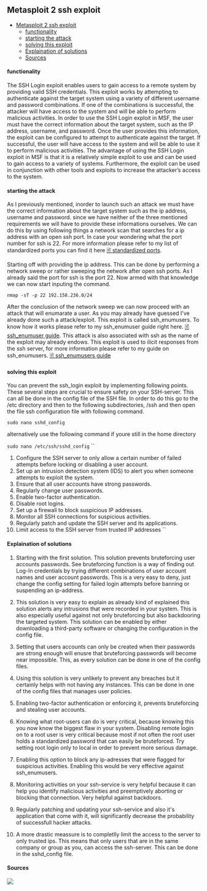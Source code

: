 ## Metasploit 2 ssh exploit
- [Metasploit 2 ssh exploit](#metasploit-2-ssh-exploit)
    - [functionality](#functionality)
    - [starting the attack](#starting-the-attack)
    - [solving this exploit](#solving-this-exploit)
    - [Explaination of solutions](#explaination-of-solutions)
    - [Sources](#sources)

#### functionality

The SSH Login exploit enables users to gain access to a remote system by providing valid SSH credentials. This exploit works by attempting to authenticate against the target system using a variety of different username and password combinations. If one of the combinations is successful, the attacker will have access to the system and will be able to perform malicious activities.
In order to use the SSH Login exploit in MSF, the user must have the correct information about the target system, such as the IP address, username, and password. Once the user provides this information, the exploit can be configured to attempt to authenticate against the target. If successful, the user will have access to the system and will be able to use it to perform malicious activities.
The advantage of using the SSH Login exploit in MSF is that it is a relatively simple exploit to use and can be used to gain access to a variety of systems. Furthermore, the exploit can be used in conjunction with other tools and exploits to increase the attacker’s access to the system.

#### starting the attack

As I previously mentioned, inorder to launch such an attack we must have the correct information about the target system such as the ip address, username and password. since we have neither of the three mentioned requirements we will have to provide these informations ourselves. We can do this by using following things a network scan that searches for a ip address with an open ssh port. In case your wondering what the port number for ssh is 22. For more information please refer to my list of standardized ports you can find it here [🗎 standardized ports](../standardizedports.md).

Starting off with providing the ip address. This can be done by performing a network sweep or rather sweeping the network after open ssh ports. As I already said the port for ssh is the port 22. Now armed with that knowledge we can now start inputing the command.

``
nmap -sT -p 22 192.158.236.0/24
``

After the conclusion of the network sweep we can now proceed with an attack that will enumarate a user. As you may already have guessed I've already done such a attack/exploit. This exploit is called ssh_enumusers. To know how it works please refer to my ssh_enumuser guide right here. [🗎 ssh_enumuser guide](shh_enumusers.md#starting-the-attack). This attack is also associated with ssh as the name of the exploit may already endows. This exploit is used to ilicit responses from the ssh server, for more information please refer to my guide on ssh_enumusers. [🗎 ssh_enumusers guide](shh_enumusers.md#functionality)


#### solving this exploit

You can prevent the ssh_login exploit by implementing following points. These several steps are crucial to ensure safety on your SSH-server. This can all be done in the config file of the SSH file. In order to do this go to the /etc directory and then to the following subdirectories, /ssh and then open the file ssh configuration file with following command.

``
sudo nano sshd_config
``

alternatively use the following command if youre still in the home directory

``
sudo nano /etc/ssh/sshd_config
``
``
1. Configure the SSH server to only allow a certain number of failed attempts before locking or disabling a user account.
2. Set up an intrusion detection system (IDS) to alert you when someone attempts to exploit the system.
3. Ensure that all user accounts have strong passwords.
4. Regularly change user passwords.
5. Enable two-factor authentication.
6. Disable root logins.
7. Set up a firewall to block suspicious IP addresses.
8. Monitor all SSH connections for suspicious activities.
9. Regularly patch and update the SSH server and its applications.
10. Limit access to the SSH server from trusted IP addresses
``

#### Explaination of solutions

1. Starting with the first solution. This solution prevents bruteforcing user accounts passwords. See bruteforcing function is a way of finding out Log-In credentials by trying different combinations of user account names and user account passwords. This is a very easy to deny, just change the config setting for failed login attempts before banning or suspending an ip-address.

2. This solution is very easy to explain as already kind of explained this solution alerts any intrusions that were recorded in your system. This is also especially useful against not only bruteforcing but also backdooring the targeted system. This solution can be enabled by either downloading a third-party software or changing the configuration in the config file.

3. Setting that users accounts can only be created when their passwords are strong enough will enusre that bruteforcing passwords will become near impossible. This, as every solution can be done in one of the config files.

4. Using this solution is very unlikely to prevent any breaches but it certainly helps with not having any instances. This can be done in one of the config files that manages user policies.

5. Enabling two-factor authentication or enforcing it, prevents bruteforcing and stealing user accounts.

6. Knowing what root-users can do is very critical, because knowing this you now know the biggest flaw in your system. Disabling remote login on to a root user is very critical because most if not often the root user holds a standardized password that can easily be bruteforced. Try setting root login only to local in order to prevent more serious damage.

7. Enabling this option to block any ip-adresses that were flagged for suspicious activities. Enabling this would be very effective against ssh_enumusers.

8. Monitoring activities on your ssh-service is very helpful because it can help you identify malicious activities and preemptively aborting or blocking that connection. Very helpful against backdoors.

9. Regularly patching and updating your ssh-service and also it's application that come with it, will significantly decrease the probability of successfull hacker attacks.

10. A more drastic meassure is to completlly limit the access to the server to only trusted ips. This means that only users that are in the same company or group as you, can access the ssh-server. This can be done in the sshd_config file.


#### Sources

[![](https://i.ytimg.com/vi/XalbmfxFie4/maxresdefault.jpg)](https://www.youtube.com/watch?v=XalbmfxFie4 "")